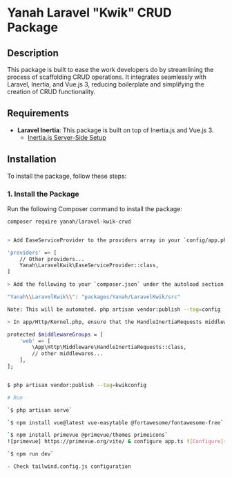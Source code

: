 # Yanah Laravel "Kwik" CRUD Package

## Description

This package is built to ease the work developers do by streamlining the process of scaffolding CRUD operations. It integrates seamlessly with Laravel, Inertia, and Vue.js 3, reducing boilerplate and simplifying the creation of CRUD functionality.

## Requirements

- **Laravel Inertia**: This package is built on top of Inertia.js and Vue.js 3.
  - [Inertia.js Server-Side Setup](https://inertiajs.com/server-side-setup)

## Installation

To install the package, follow these steps:

### 1. Install the Package

Run the following Composer command to install the package:

```bash
composer require yanah/laravel-kwik-crud


> Add EaseServiceProvider to the providers array in your `config/app.php`:

'providers' => [
    // Other providers...
    Yanah\LaravelKwik\EaseServiceProvider::class,
]

> Add the following to your `composer.json` under the autoload section:

"Yanah\\LaravelKwik\\": "packages/Yanah/LaravelKwik/src"

Note: This will be automated. php artisan vendor:publish --tag=config

> In app/Http/Kernel.php, ensure that the HandleInertiaRequests middleware 

protected $middlewareGroups = [
    'web' => [
        \App\Http\Middleware\HandleInertiaRequests::class,
        // other middlewares...
    ],
];


$ php artisan vendor:publish --tag=kwikconfig

# Run

`$ php artisan serve`

`$ npm install vue@latest vue-easytable @fortawesome/fontawesome-free`

`$ npm install primevue @primevue/themes primeicons` 
![primevue] https://primevue.org/vite/ & configure app.ts ![Configure](https://i.imgur.com/A5kDDjM.png)

`$ npm run dev`

- Check tailwind.config.js configuration